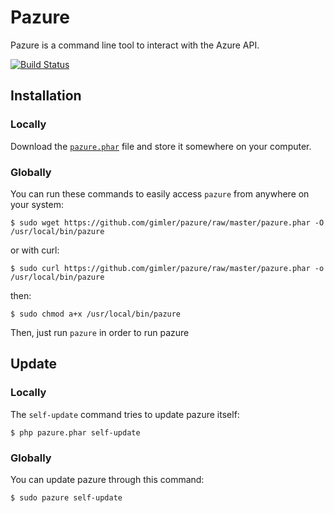 Pazure
============

Pazure is a command line tool to interact with the Azure API.

[![Build Status](https://secure.travis-ci.org/gimler/pazure.png?branch=master)](http://travis-ci.org/gimler/pazure)

Installation
------------

### Locally

Download the
[`pazure.phar`](https://github.com/gimler/pazure/raw/master/pazure.phar) file and
store it somewhere on your computer.

### Globally

You can run these commands to easily access `pazure` from anywhere on your system:

    $ sudo wget https://github.com/gimler/pazure/raw/master/pazure.phar -O /usr/local/bin/pazure

or with curl:

    $ sudo curl https://github.com/gimler/pazure/raw/master/pazure.phar -o /usr/local/bin/pazure

then:

    $ sudo chmod a+x /usr/local/bin/pazure

Then, just run `pazure` in order to run pazure

Update
------

### Locally

The `self-update` command tries to update pazure itself:

    $ php pazure.phar self-update

### Globally

You can update pazure through this command:

    $ sudo pazure self-update

